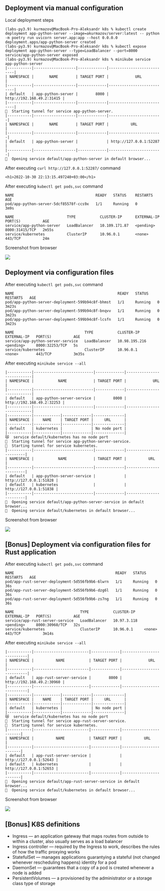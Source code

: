 ## Deployment via manual configuration

Local deployment steps

```text
(labs-py3.9) kurmazov@MacBook-Pro-Aleksandr k8s % kubectl create deployment app-python-server --image=akurmazov/server:latest -- python -m poetry run uvicorn server.app:app --host 0.0.0.0
deployment.apps/app-python-server created
(labs-py3.9) kurmazov@MacBook-Pro-Aleksandr k8s % kubectl expose deployment app-python-server --type=LoadBalancer --port=8000
service/app-python-server exposed
(labs-py3.9) kurmazov@MacBook-Pro-Aleksandr k8s % minikube service app-python-server              
|-----------|-------------------|-------------|---------------------------|
| NAMESPACE |       NAME        | TARGET PORT |            URL            |
|-----------|-------------------|-------------|---------------------------|
| default   | app-python-server |        8000 | http://192.168.49.2:31415 |
|-----------|-------------------|-------------|---------------------------|
🏃  Starting tunnel for service app-python-server.
|-----------|-------------------|-------------|------------------------|
| NAMESPACE |       NAME        | TARGET PORT |          URL           |
|-----------|-------------------|-------------|------------------------|
| default   | app-python-server |             | http://127.0.0.1:52287 |
|-----------|-------------------|-------------|------------------------|
🎉  Opening service default/app-python-server in default browser...
```

After executing `curl http://127.0.0.1:52287/` command
```text
<h1>2022-10-30 22:13:15.497240+03:00</h1>
```

After executing `kubectl get pods,svc` command

```text
NAME                                     READY   STATUS    RESTARTS   AGE
pod/app-python-server-5dcf85578f-ccs9x   1/1     Running   0          3m9s

NAME                        TYPE           CLUSTER-IP      EXTERNAL-IP   PORT(S)          AGE
service/app-python-server   LoadBalancer   10.109.171.87   <pending>     8000:31415/TCP   2m55s
service/kubernetes          ClusterIP      10.96.0.1       <none>        443/TCP          24m
```

Screenshot from browser

![](https://i.imgur.com/EtQBdek.png)

## Deployment via configuration files

After executing `kubectl get pods,svc` command

```text
NAME                                               READY   STATUS    RESTARTS   AGE
pod/app-python-server-deployment-599b94c8f-bhmst   1/1     Running   0          3m23s
pod/app-python-server-deployment-599b94c8f-bnqvv   1/1     Running   0          3m23s
pod/app-python-server-deployment-599b94c8f-lcsfn   1/1     Running   0          3m23s

NAME                                TYPE           CLUSTER-IP      EXTERNAL-IP   PORT(S)          AGE
service/app-python-server-service   LoadBalancer   10.98.195.216   <pending>     8000:32253/TCP   5s
service/kubernetes                  ClusterIP      10.96.0.1       <none>        443/TCP          3m35s
```

After executing `minikube service --all`

```text
|-----------|---------------------------|-------------|---------------------------|
| NAMESPACE |           NAME            | TARGET PORT |            URL            |
|-----------|---------------------------|-------------|---------------------------|
| default   | app-python-server-service |        8000 | http://192.168.49.2:32253 |
|-----------|---------------------------|-------------|---------------------------|
|-----------|------------|-------------|--------------|
| NAMESPACE |    NAME    | TARGET PORT |     URL      |
|-----------|------------|-------------|--------------|
| default   | kubernetes |             | No node port |
|-----------|------------|-------------|--------------|
😿  service default/kubernetes has no node port
🏃  Starting tunnel for service app-python-server-service.
🏃  Starting tunnel for service kubernetes.
|-----------|---------------------------|-------------|------------------------|
| NAMESPACE |           NAME            | TARGET PORT |          URL           |
|-----------|---------------------------|-------------|------------------------|
| default   | app-python-server-service |             | http://127.0.0.1:51828 |
| default   | kubernetes                |             | http://127.0.0.1:51838 |
|-----------|---------------------------|-------------|------------------------|
🎉  Opening service default/app-python-server-service in default browser...
🎉  Opening service default/kubernetes in default browser...
```

Screenshot from browser

![](https://i.imgur.com/nFWVDH4.png)


## [Bonus] Deployment via configuration files for Rust application

After executing `kubectl get pods,svc` command

```text
NAME                                              READY   STATUS    RESTARTS   AGE
pod/app-rust-server-deployment-5d556fb9b6-6lwrn   1/1     Running   0          36s
pod/app-rust-server-deployment-5d556fb9b6-dzg6l   1/1     Running   0          36s
pod/app-rust-server-deployment-5d556fb9b6-zs7ng   1/1     Running   0          36s

NAME                              TYPE           CLUSTER-IP    EXTERNAL-IP   PORT(S)          AGE
service/app-rust-server-service   LoadBalancer   10.97.3.118   <pending>     8000:30960/TCP   32s
service/kubernetes                ClusterIP      10.96.0.1     <none>        443/TCP          3m14s
```

After executing `minikube service --all`

```text
|-----------|-------------------------|-------------|---------------------------|
| NAMESPACE |          NAME           | TARGET PORT |            URL            |
|-----------|-------------------------|-------------|---------------------------|
| default   | app-rust-server-service |        8000 | http://192.168.49.2:30960 |
|-----------|-------------------------|-------------|---------------------------|
|-----------|------------|-------------|--------------|
| NAMESPACE |    NAME    | TARGET PORT |     URL      |
|-----------|------------|-------------|--------------|
| default   | kubernetes |             | No node port |
|-----------|------------|-------------|--------------|
😿  service default/kubernetes has no node port
🏃  Starting tunnel for service app-rust-server-service.
🏃  Starting tunnel for service kubernetes.
|-----------|-------------------------|-------------|------------------------|
| NAMESPACE |          NAME           | TARGET PORT |          URL           |
|-----------|-------------------------|-------------|------------------------|
| default   | app-rust-server-service |             | http://127.0.0.1:52643 |
| default   | kubernetes              |             | http://127.0.0.1:52653 |
|-----------|-------------------------|-------------|------------------------|
🎉  Opening service default/app-rust-server-service in default browser...
🎉  Opening service default/kubernetes in default browser...
```

Screenshot from browser

![](https://i.imgur.com/zb29CwT.png)

## [Bonus] K8S definitions

- Ingress — an application gateway that maps routes from outside to within a cluster, also usually serves as a load balancer
- Ingress controller — required by the Ingress to work, describes the rules of how the traffic proxying works
- StatefulSet — manages applications guarantying a stateful (not changed whenever rescheduling happens) identity for a pod
- DaemonSet — guarantees that a copy of a pod is created whenever a node is added
- PersistentVolumes — a provisioned by the administrator or a storage class type of storage
